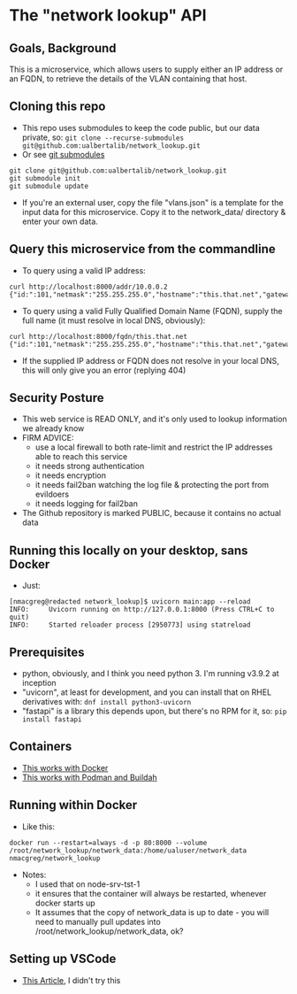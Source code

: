 # The "network lookup" API

## Goals, Background

This is a microservice, which allows users to supply either an IP address or an FQDN, to retrieve the details of the VLAN containing that host.

## Cloning this repo

* This repo uses submodules to keep the code public, but our data private, so: ```git clone --recurse-submodules git@github.com:ualbertalib/network_lookup.git```
* Or see [git submodules](https://git-scm.com/book/en/v2/Git-Tools-Submodules)

```
git clone git@github.com:ualbertalib/network_lookup.git
git submodule init
git submodule update
```

* If you're an external user, copy the file "vlans.json" is a template for the input data for this microservice. Copy it to the network_data/ directory & enter your own data.

## Query this microservice from the commandline

* To query using a valid IP address: 

```
curl http://localhost:8000/addr/10.0.0.2
{"id:":101,"netmask":"255.255.255.0","hostname":"this.that.net","gateway":"10.0.0.1","addr":"10.0.0.2","VMWareVLAN":"SAM1"}
```

* To query using a valid Fully Qualified Domain Name (FQDN), supply the full name (it must resolve in local DNS, obviously):

```
curl http://localhost:8000/fqdn/this.that.net
{"id:":101,"netmask":"255.255.255.0","hostname":"this.that.net","gateway":"10.0.0.1","addr":"10.0.0.2","VMWareVLAN":"SAM1"}
```

* If the supplied IP address or FQDN does not resolve in your local DNS, this will only give you an error (replying 404)

## Security Posture

* This web service is READ ONLY, and it's only used to lookup information we already know
* FIRM ADVICE: 
    * use a local firewall to both rate-limit and restrict the IP addresses able to reach this service
    * it needs strong authentication
    * it needs encryption
    * it needs fail2ban watching the log file & protecting the port from evildoers
    * it needs logging for fail2ban 
* The Github repository is marked PUBLIC, because it contains no actual data

## Running this locally on your desktop, sans Docker

* Just: 

```
[nmacgreg@redacted network_lookup]$ uvicorn main:app --reload
INFO:     Uvicorn running on http://127.0.0.1:8000 (Press CTRL+C to quit)
INFO:     Started reloader process [2950773] using statreload
```

## Prerequisites

* python, obviously, and I think you need python 3. I'm running v3.9.2 at inception
* "uvicorn", at least for development, and you can install that on RHEL derivatives with: ```dnf install python3-uvicorn```
* "fastapi" is a library this depends upon, but there's no RPM for it, so: ```pip install fastapi```

## Containers

* [This works with Docker](docs/docker.md)
* [This works with Podman and Buildah](docs/podman.md)

## Running within Docker

* Like this: 

```
docker run --restart=always -d -p 80:8000 --volume /root/network_lookup/network_data:/home/ualuser/network_data nmacgreg/network_lookup 
```

* Notes: 
    * I used that on node-srv-tst-1 
    * it ensures that the container will always be restarted, whenever docker starts up
    * It assumes that the copy of network_data is up to date - you will need to manually pull updates into /root/network_lookup/network_data, ok? 

## Setting up VSCode

* [This Article](https://stackoverflow.com/questions/60205056/debug-fastapi-application-in-vscode), I didn't try this
